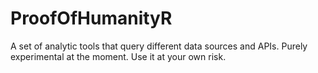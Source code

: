# ProofOfHumanityR

A set of analytic tools that query different data sources and APIs. 
Purely experimental at the moment. Use it at your own risk. 
